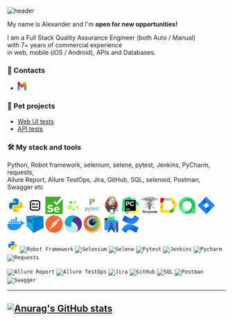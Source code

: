 ![header](https://capsule-render.vercel.app/api?type=waving&color=gradient&customColorList=2&height=160&section=header&text=Hi%20there!&fontAlignY=32&fontAlign=20&fontSize=52&animation=twinkling&fontColor=EAF5D2)

My name is Alexander and I'm **open for new opportunities!**

I am a Full Stack Quality Assurance Engineer (both Auto / Manual)   
with 7+ years of commercial experience  
in web, mobile (iOS / Android), APIs and Databases.

### 🧭 Contacts  
- [<img src='images/other/gmail.png' alt='gmail' width='20' height='20'>](mailto:alex.job.qa@gmail.com) 

### 🐊 Pet projects  
- [Web UI tests](https://github.com/AlexanderVaraksa/demo_ui_tests)
- [API tests](https://github.com/AlexanderVaraksa/demo_api_tests)


### 🛠️ My stack and tools
Python, Robot framework, selenium, selene, pytest, Jenkins, PyCharm, requests,   
Allure Report, Allure TestOps, Jira, GitHub, SQL, selenoid, Postman, Swagger etc

<div>
<a href="https://www.python.org/"><img src="images/technologies/python.png" title="Python" alt="Python" width="40" height="40"/></a>
<a href="(https://robotframework.org/"><img src="images/technologies/robot_framework.png" title="Robot Framework" alt="Robot Framework" width="40" height="40"/></a>
<a href="https://www.selenium.dev/"><img src="images/technologies/selenium.png" title="Selenium" alt="Selenium" width="40" height="40"/></a>
<a href="https://github.com/yashaka/selene/"><img src="images/technologies/selene.png" title="Selene" alt="Selene" width="40" height="40"/></a>  
<a href="https://docs.pytest.org/en/"><img src="images/technologies/pytest.png" title="Pytest" alt="Pytest" width="40" height="40"/></a>
<a href="https://www.jenkins.io/"><img src="images/technologies/jenkins.png" title=="Jenkins" alt="Jenkins" width="40" height="40"/></a>
<a href="https://www.jetbrains.com/pycharm/"><img src="images/technologies/pycharm.png" title="PyCharm" alt="PyCharm" width="40" height="40"/></a>
<a href="https://pypi.org/project/requests/"><img src="images/technologies/requests_new.png" title="Requests" alt="Requests" width="40" height="40"/></a>
<a href="https://allurereport.org/"><img src="images/technologies/allure_report.png" title="Allure" alt="Allure" width="40" height="40"/></a>
<a href="https://qameta.io/"><img src="images/technologies/allure_testops.png" title="AllureTestOps" alt="AllureTestOps" width="40" height="40"/></a>
<a href="https://www.atlassian.com/software/jira"><a href="https://www.atlassian.com/software/jira"><img src="images/technologies/jira.png" title="Jira" alt="Jira" width="40" height="40"/></a>
<a href="https://www.docker.com/"><img src="images/technologies/docker.png" title="Docker" alt="Docker" width="40" height="40"/></a>
<a href="https://aerokube.com/selenoid/"><img src="images/technologies/selenoid.png" title="Selenoid" alt="Selenoid" width="40" height="40"/></a>
<a href="https://www.postman.com/"><img src="images/technologies/postman.png" title="Postman" alt="Postman" width="40" height="40"/></a>
<a href="https://appium.io/"><img src="images/technologies/appium.png" title="Appium" alt="Appium" width="40" height="40"/></a>
<a href="https://www.browserstack.com/"><img src="images/technologies/browserstack.png" title="Browserstack" alt="Browserstack" width="40" height="40"/></a>
<a href="https://developer.android.com/studio"><img src="images/technologies/android_studio.png" title="AndroidStudio" alt="AndroidStudio" width="40" height="40"/></a>
<a href="https://www.atlassian.com/software/confluence"><img src="images/technologies/confluence.png" title="Confluence" alt="Confluence" width="40" height="40"/></a>
</div>

<p align="left"
<code>
<a href="https://www.python.org/"><img src="images/technologies/python.png" alt="Python" width="5%"/></a>
<code><img width="5%" title="Robot Framework" src="https://upload.wikimedia.org/wikipedia/commons/thumb/f/f3/Robot_Framework_svg_icon.svg/240px-Robot_Framework_svg_icon.svg.png"></code>
<code><img width="5%" title="Selenium" src="https://upload.wikimedia.org/wikipedia/commons/d/d5/Selenium_Logo.png"></code>
<code><img width="5%" title="Selene" src="https://fs.getcourse.ru/fileservice/file/download/a/159627/sc/264/h/e0cabcb69a2df1e6b1086292c020a4a7.png"></code>
<code><img width="5%" title="Pytest" src="https://upload.wikimedia.org/wikipedia/commons/b/ba/Pytest_logo.svg"></code>
<code><img width="5%" title="Jenkins" src="https://avatars.githubusercontent.com/u/2520748?v=4"></code>
<code><img width="5%" title="Pycharm" src="https://upload.wikimedia.org/wikipedia/commons/thumb/1/1d/PyCharm_Icon.svg/1200px-PyCharm_Icon.svg.png"></code>
<code><img width="5%" title="Requests" src="https://upload.wikimedia.org/wikipedia/commons/a/aa/Requests_Python_Logo.png"></code>
</code>
</p>
<p align="left"
<code>
<code><img width="5%" title="Allure Report" src="https://avatars.githubusercontent.com/u/5879127?s=200&v=4"></code>
<code><img width="5%" title="Allure TestOps" src="https://marketplace-cdn.atlassian.com/files/92e2d8c3-2a30-46c0-bf21-2453a4a270d3?fileType=image&mode=full-fit"></code>
<code><img width="5%" title="Jira" src="https://logojinni.com/image/logos/jira-3.svg"></code>
<code><img width="5%" title="GitHub" src="https://upload.wikimedia.org/wikipedia/commons/9/91/Octicons-mark-github.svg"></code>
<code><img width="5%" title="SQL" src="https://image.shutterstock.com/image-vector/sql-database-icon-logo-design-260nw-684826648.jpg"></code>
<code><img width="5%" title="Postman" src="https://user-images.githubusercontent.com/2676579/34940598-17cc20f0-f9be-11e7-8c6d-f0190d502d64.png"></code>
<code><img width="5%" title="Swagger" src="https://avatars2.githubusercontent.com/u/7658037?v=3&s=400"></code>
</code>
</p>

---------------


[![Anurag's GitHub stats](https://github-readme-stats.vercel.app/api?username=AlexanderVaraksa)](https://github.com/AlexanderVaraksa)
---------------------------------





